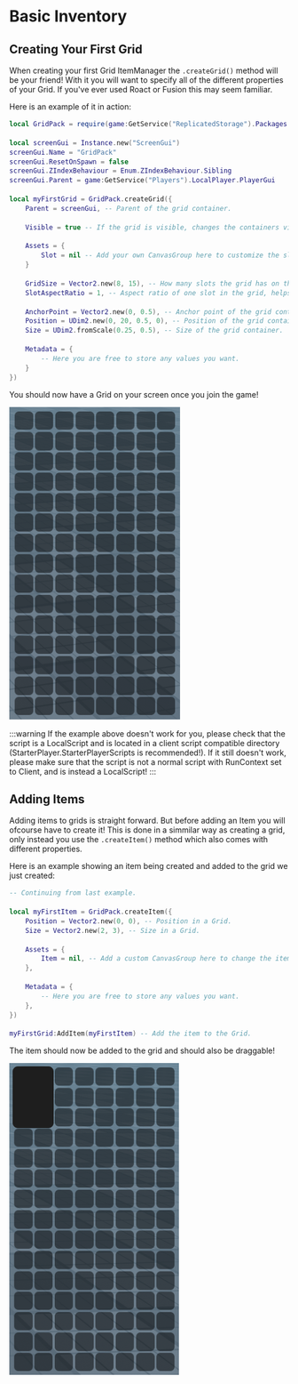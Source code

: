 # Basic Inventory

## Creating Your First Grid
When creating your first Grid ItemManager the `.createGrid()` method will be your friend! With it you will want to specify all of the different properties of your Grid. If you've ever used Roact or Fusion this may seem familiar.

Here is an example of it in action:

```lua
local GridPack = require(game:GetService("ReplicatedStorage").Packages.GridPack)

local screenGui = Instance.new("ScreenGui")
screenGui.Name = "GridPack"
screenGui.ResetOnSpawn = false
screenGui.ZIndexBehaviour = Enum.ZIndexBehaviour.Sibling
screenGui.Parent = game:GetService("Players").LocalPlayer.PlayerGui

local myFirstGrid = GridPack.createGrid({
    Parent = screenGui, -- Parent of the grid container.

    Visible = true -- If the grid is visible, changes the containers visible property. Also disables item interaction on all items inside. BY DEFAULT THIS IS SET TO FALSE to prevent the inventory being shown when first creating the Grid.

    Assets = {
        Slot = nil -- Add your own CanvasGroup here to customize the slots in the grid.
    }

    GridSize = Vector2.new(8, 15), -- How many slots the grid has on the X and Y axes.
    SlotAspectRatio = 1, -- Aspect ratio of one slot in the grid, helps with different resolutions if you're using scale instead of offset.

    AnchorPoint = Vector2.new(0, 0.5), -- Anchor point of the grid container.
    Position = UDim2.new(0, 20, 0.5, 0), -- Position of the grid container.
    Size = UDim2.fromScale(0.25, 0.5), -- Size of the grid container.
	
    Metadata = {
        -- Here you are free to store any values you want.
    }
})
```

You should now have a Grid on your screen once you join the game!

![](/MyFirstGrid.png)

:::warning
If the example above doesn't work for you, please check that the script is a LocalScript and is located in a client script compatible directory (StarterPlayer.StarterPlayerScripts is recommended!). If it still doesn't work, please make sure that the script is not a normal script with RunContext set to Client, and is instead a LocalScript!
:::

## Adding Items
Adding items to grids is straight forward. But before adding an Item you will ofcourse have to create it! This is done in a simmilar way as creating a grid, only instead you use the `.createItem()` method which also comes with different properties.

Here is an example showing an item being created and added to the grid we just created:

```lua
-- Continuing from last example.

local myFirstItem = GridPack.createItem({
    Position = Vector2.new(0, 0), -- Position in a Grid.
    Size = Vector2.new(2, 3), -- Size in a Grid.

    Assets = {
        Item = nil, -- Add a custom CanvasGroup here to change the item's gui element. (See customizing guide for more info)
    },
	
    Metadata = {
        -- Here you are free to store any values you want.
    },
})

myFirstGrid:AddItem(myFirstItem) -- Add the item to the Grid.
```

The item should now be added to the grid and should also be draggable!

![](/MyFirstItem.png)